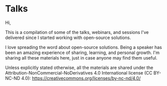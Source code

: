 # Talks
Hi,

This is a compilation of some of the talks, webinars, and sessions I've delivered since I started working with open-source solutions.

I love spreading the word about open-source solutions. Being a speaker has been an amazing experience of sharing, learning, and personal growth. I'm sharing all these materials here, just in case anyone may find them useful.

Unless explicitly stated otherwise, all the materials are shared under the Attribution-NonCommercial-NoDerivatives 4.0 International license (CC BY-NC-ND 4.0): https://creativecommons.org/licenses/by-nc-nd/4.0/